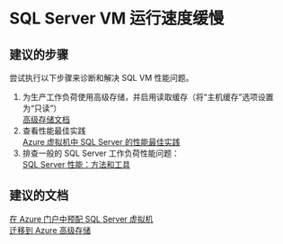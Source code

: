 <properties
    pageTitle="My SQL Server VM is slow"
    description="SQL Server VM 运行速度缓慢"
    service="microsoft.compute"
    resource="virtualmachines"
    authors="michco"
    displayOrder="25"
    selfHelpType="resource"
    supportTopicIds=""
    resourceTags="WindowsSQL"
    productPesIds="14749"
    cloudEnvironments="public"
/>
    

# SQL Server VM 运行速度缓慢

## **建议的步骤**
尝试执行以下步骤来诊断和解决 SQL VM 性能问题。

1. 为生产工作负荷使用高级存储，并启用读取缓存（将“主机缓存”选项设置为“只读”）<br>
[高级存储文档](https://docs.azure.cn/zh-cn/storage/storage-premium-storage/)
2. 查看性能最佳实践<br>
[Azure 虚拟机中 SQL Server 的性能最佳实践](https://docs.azure.cn/zh-cn/virtual-machines/windows/sql/virtual-machines-windows-sql-performance/)
3. 排查一般的 SQL Server 工作负荷性能问题：<br>
[SQL Server 性能：方法和工具](https://docs.com/ajith-krishnan/8919/sql-server-performance-troubleshooting-approach)

## **建议的文档**
[在 Azure 门户中预配 SQL Server 虚拟机](https://docs.azure.cn/zh-cn/virtual-machines/windows/sql/virtual-machines-windows-portal-sql-server-provision/)<br>
[迁移到 Azure 高级存储](https://docs.azure.cn/zh-cn/storage/storage-migration-to-premium-storage/)


<!--HONumber=Jul16_HO3-->


